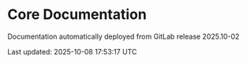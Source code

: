 # Core Documentation

Documentation automatically deployed from GitLab release 2025.10-02

Last updated: 2025-10-08 17:53:17 UTC
